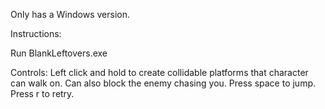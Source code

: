 Only has a Windows version.

Instructions:

Run BlankLeftovers.exe

Controls:
Left click and hold to create collidable platforms that character can walk on. Can also block the enemy chasing you.
Press space to jump.
Press r to retry.